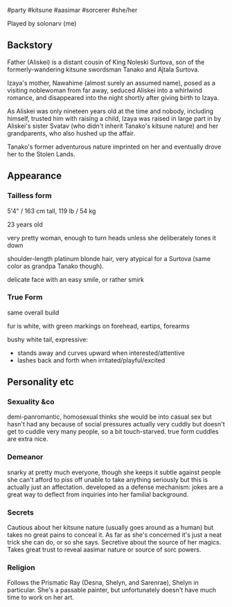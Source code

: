 #party #kitsune #aasimar #sorcerer #she/her

Played by solonarv (me)

## Backstory
Father (Aliskei) is a distant cousin of King Noleski Surtova, son of the formerly-wandering kitsune swordsman Tanako and Ajtala Surtova.

Izaya's mother, Nawahime (almost surely an assumed name), posed as a visiting noblewoman from far away, seduced Aliskei into a whirlwind romance, and disappeared into the night shortly after giving birth to Izaya.

As Aliskei was only nineteen years old at the time and nobody, including himself, trusted him with raising a child, Izaya was raised in large part in by Aliskei's sister Svatav (who didn't inherit Tanako's kitsune nature) and her grandparents, who also hushed up the affair.

Tanako's former adventurous nature imprinted on her and eventually drove her to the Stolen Lands.

## Appearance
### Tailless form
5'4" / 163 cm tall, 119 lb / 54 kg

23 years old

very pretty woman, enough to turn heads unless she deliberately tones it down

shoulder-length platinum blonde hair, very atypical for a Surtova (same color as grandpa Tanako though).

delicate face with an easy smile, or rather smirk
### True Form
same overall build

fur is white, with green markings on forehead, eartips, forearms

bushy white tail, expressive:
 - stands away and curves upward when interested/attentive
 - lashes back and forth when irritated/playful/excited

## Personality etc
### Sexuality &co
demi-panromantic, homosexual
thinks she would be into casual sex but hasn't had any because of social pressures
actually very cuddly but doesn't get to cuddle very many people, so a bit touch-starved. true form cuddles are extra nice.
### Demeanor
snarky at pretty much everyone, though she keeps it subtle against people she can't afford to piss off
unable to take anything seriously but this is actually just an affectation. developed as a defense mechanism: jokes are a great way to deflect from inquiries into her familial background.
### Secrets
Cautious about her kitsune nature (usually goes around as a human) but takes no great pains to conceal it. As far as she's concerned it's just a neat trick she can do, or so she says.
Secretive about the source of her magics. Takes great trust to reveal aasimar nature or source of sorc powers.
### Religion
Follows the Prismatic Ray (Desna, Shelyn, and Sarenrae), Shelyn in particular. She's a passable painter, but unfortunately doesn't have much time to work on her art.